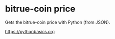 # bitrue-coin price 

Gets the bitrue-coin price with Python (from JSON).

https://pythonbasics.org
